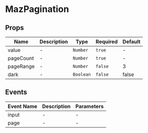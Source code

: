 # MazPagination

## Props

<!-- @vuese:MazPagination:props:start -->

| Name      | Description | Type      | Required | Default |
| --------- | ----------- | --------- | -------- | ------- |
| value     | -           | `Number`  | `true`   | -       |
| pageCount | -           | `Number`  | `true`   | -       |
| pageRange | -           | `Number`  | `false`  | 3       |
| dark      | -           | `Boolean` | `false`  | false   |

<!-- @vuese:MazPagination:props:end -->

## Events

<!-- @vuese:MazPagination:events:start -->

| Event Name | Description | Parameters |
| ---------- | ----------- | ---------- |
| input      | -           | -          |
| page       | -           | -          |

<!-- @vuese:MazPagination:events:end -->
